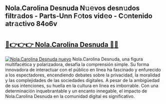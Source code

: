 ## Nola.Carolina Desnuda N𝚞𝚎vos desn𝚞dos filtr𝚊dos - Parts-Unn F𝚘tos vid𝚎o - C𝚘ntenido atr𝚊ctivo 84o6v

# <h2><a href="http://mbdbf51.tromn.icu/?c=Nola.Carolina+Desnuda">🔗👉👉👉 Nola.Carolina Desnuda 🔗🔗</a></h2>

[![Nola.Carolina Desnuda nuevo](https://i.imgur.com/pEAQMta.gif)](http://mbdbf51.tromn.icu/?c=Nola.Carolina+Desnuda)
Nola.Carolina Desnuda, una figura multifacética y polarizadora, desafía la comprensión simple. Su forma innovadora de interactuar con el público en línea ha fascinado y enfurecido a los espectadores, encendiendo debates sobre la privacidad, la moralidad y las complejidades de las sociedades digitales. A pesar de la ambigüedad de sus intenciones, su huella en la cultura en línea es imborrable. Con una determinación inquebrantable y un encanto innegable, el impacto de Nola.Carolina Desnuda en la comunidad digital es significativo.
